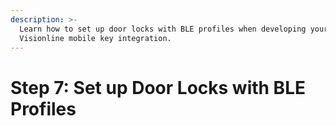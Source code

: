```yaml
---
description: >-
  Learn how to set up door locks with BLE profiles when developing your
  Visionline mobile key integration.
---
```


# Step 7: Set up Door Locks with BLE Profiles

